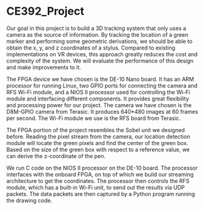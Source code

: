 # CE392_Project

Our goal in this project is to build a 3D tracking system that only uses a camera as the source of information. By tracking the location of a green marker and performing some geometric derivations, we should be able to obtain the x, y, and z coordinates of a stylus. Compared to existing implementations on VR devices, this approach greatly reduces the cost and complexity of the system. We will evaluate the performance of this design and make improvements to it.

The FPGA device we have chosen is the DE-10 Nano board. It has an ARM processor for running Linux, two GPIO ports for connecting the camera and RFS Wi-Fi module, and a NIOS II processor used for controlling the Wi-Fi module and interfacing different components. It provides great flexibility and processing power for our project. The camera we have chosen is the D8M-GPIO camera from Terasic. It produces 640*480 images at 60 frames per second. The Wi-Fi module we use is the RFS board from Terasic.  

The FPGA portion of the project resembles the Sobel unit we designed before. Reading the pixel stream from the camera, our location detection module will locate the green pixels and find the center of the green box. Based on the size of the green box with respect to a reference value, we can derive the z-coordinate of the pen.

We run C code on the NIOS II processor on the DE-10 board. The processor interfaces with the onboard FPGA, on top of which we build our streaming architecture to get the coordinates. The processor then controls the RFS module, which has a built-in Wi-Fi unit, to send out the results via UDP packets. The data packets are then captured by a Python program running the drawing code.
